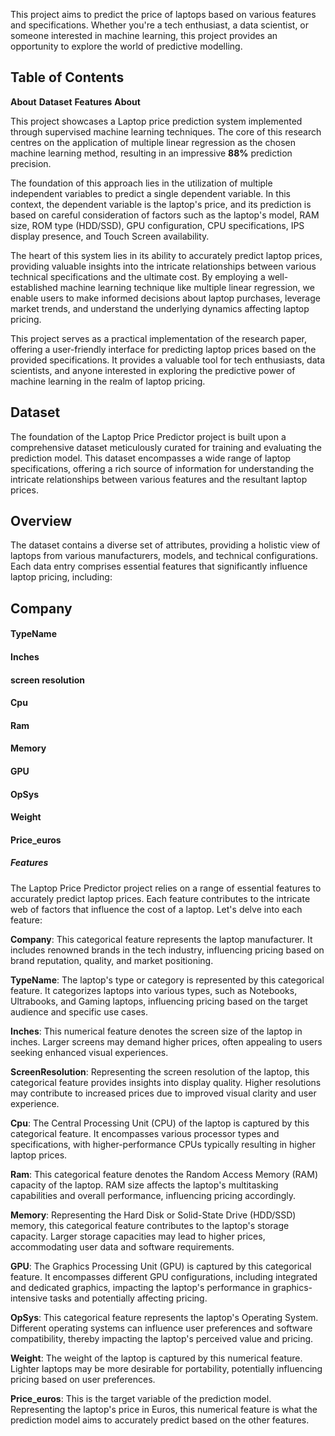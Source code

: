 



This project aims to predict the price of laptops based on various features and specifications. Whether you're a tech enthusiast, a data scientist, or someone interested in machine learning, this project provides an opportunity to explore the world of predictive modelling.

## Table of Contents
**About**
**Dataset**
**Features**
**About**

 This project showcases a Laptop price prediction system implemented through supervised machine learning techniques. The core of this research centres on the application of multiple linear regression as the chosen machine learning method, resulting in an impressive **88%** prediction precision.

The foundation of this approach lies in the utilization of multiple independent variables to predict a single dependent variable. In this context, the dependent variable is the laptop's price, and its prediction is based on careful consideration of factors such as the laptop's model, RAM size, ROM type (HDD/SSD), GPU configuration, CPU specifications, IPS display presence, and Touch Screen availability.

The heart of this system lies in its ability to accurately predict laptop prices, providing valuable insights into the intricate relationships between various technical specifications and the ultimate cost. By employing a well-established machine learning technique like multiple linear regression, we enable users to make informed decisions about laptop purchases, leverage market trends, and understand the underlying dynamics affecting laptop pricing.

This project serves as a practical implementation of the research paper, offering a user-friendly interface for predicting laptop prices based on the provided specifications. It provides a valuable tool for tech enthusiasts, data scientists, and anyone interested in exploring the predictive power of machine learning in the realm of laptop pricing.

## Dataset
The foundation of the Laptop Price Predictor project is built upon a comprehensive dataset meticulously curated for training and evaluating the prediction model. This dataset encompasses a wide range of laptop specifications, offering a rich source of information for understanding the intricate relationships between various features and the resultant laptop prices.

## Overview
The dataset contains a diverse set of attributes, providing a holistic view of laptops from various manufacturers, models, and technical configurations. Each data entry comprises essential features that significantly influence laptop pricing, including:

## Company
#### TypeName
#### Inches
#### screen resolution
#### Cpu
#### Ram
#### Memory
#### GPU
#### OpSys
#### Weight
#### Price_euros
##### Features
The Laptop Price Predictor project relies on a range of essential features to accurately predict laptop prices. Each feature contributes to the intricate web of factors that influence the cost of a laptop. Let's delve into each feature:

**Company**: This categorical feature represents the laptop manufacturer. It includes renowned brands in the tech industry, influencing pricing based on brand reputation, quality, and market positioning.

**TypeName**: The laptop's type or category is represented by this categorical feature. It categorizes laptops into various types, such as Notebooks, Ultrabooks, and Gaming laptops, influencing pricing based on the target audience and specific use cases.

**Inches**: This numerical feature denotes the screen size of the laptop in inches. Larger screens may demand higher prices, often appealing to users seeking enhanced visual experiences.

**ScreenResolution**: Representing the screen resolution of the laptop, this categorical feature provides insights into display quality. Higher resolutions may contribute to increased prices due to improved visual clarity and user experience.

**Cpu**: The Central Processing Unit (CPU) of the laptop is captured by this categorical feature. It encompasses various processor types and specifications, with higher-performance CPUs typically resulting in higher laptop prices.

**Ram**: This categorical feature denotes the Random Access Memory (RAM) capacity of the laptop. RAM size affects the laptop's multitasking capabilities and overall performance, influencing pricing accordingly.

**Memory**: Representing the Hard Disk or Solid-State Drive (HDD/SSD) memory, this categorical feature contributes to the laptop's storage capacity. Larger storage capacities may lead to higher prices, accommodating user data and software requirements.

**GPU**: The Graphics Processing Unit (GPU) is captured by this categorical feature. It encompasses different GPU configurations, including integrated and dedicated graphics, impacting the laptop's performance in graphics-intensive tasks and potentially affecting pricing.

**OpSys**: This categorical feature represents the laptop's Operating System. Different operating systems can influence user preferences and software compatibility, thereby impacting the laptop's perceived value and pricing.

**Weight**: The weight of the laptop is captured by this numerical feature. Lighter laptops may be more desirable for portability, potentially influencing pricing based on user preferences.

**Price_euros**: This is the target variable of the prediction model. Representing the laptop's price in Euros, this numerical feature is what the prediction model aims to accurately predict based on the other features.
